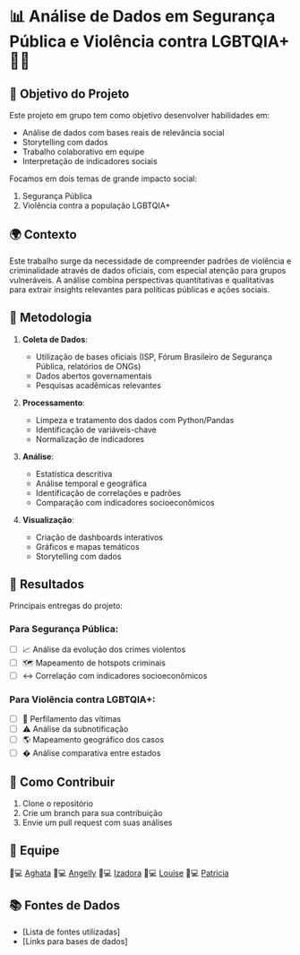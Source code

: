 # 📊 Análise de Dados em Segurança Pública e Violência contra LGBTQIA+ 🏳️‍🌈

## 🎯 Objetivo do Projeto

Este projeto em grupo tem como objetivo desenvolver habilidades em:

- Análise de dados com bases reais de relevância social
- Storytelling com dados
- Trabalho colaborativo em equipe
- Interpretação de indicadores sociais

Focamos em dois temas de grande impacto social:

1. Segurança Pública
2. Violência contra a população LGBTQIA+

## 🌍 Contexto

Este trabalho surge da necessidade de compreender padrões de violência e criminalidade através de dados oficiais, com especial atenção para grupos vulneráveis. A análise combina perspectivas quantitativas e qualitativas para extrair insights relevantes para políticas públicas e ações sociais.

## 🔧 Metodologia

1. **Coleta de Dados**:

   - Utilização de bases oficiais (ISP, Fórum Brasileiro de Segurança Pública, relatórios de ONGs)
   - Dados abertos governamentais
   - Pesquisas acadêmicas relevantes

2. **Processamento**:

   - Limpeza e tratamento dos dados com Python/Pandas
   - Identificação de variáveis-chave
   - Normalização de indicadores

3. **Análise**:

   - Estatística descritiva
   - Análise temporal e geográfica
   - Identificação de correlações e padrões
   - Comparação com indicadores socioeconômicos

4. **Visualização**:
   - Criação de dashboards interativos
   - Gráficos e mapas temáticos
   - Storytelling com dados

## 📌 Resultados

Principais entregas do projeto:

### Para Segurança Pública:

- [ ] 📈 Análise da evolução dos crimes violentos
- [ ] 🗺️ Mapeamento de hotspots criminais
- [ ] ↔️ Correlação com indicadores socioeconômicos

### Para Violência contra LGBTQIA+:

- [ ] 👤 Perfilamento das vítimas
- [ ] ⚠️ Análise da subnotificação
- [ ] 🌎 Mapeamento geográfico dos casos
- [ ] � Análise comparativa entre estados

## 🤝 Como Contribuir

1. Clone o repositório
2. Crie um branch para sua contribuição
3. Envie um pull request com suas análises

## 👥 Equipe

👩💻 [Aghata]()
👩💻 [Angelly](https://github.com/angell-dev)
👩💻 [Izadora]()
👩💻 [Louise](https://github.com/louiseluli)
👩💻 [Patricia]()

## 📚 Fontes de Dados

- [Lista de fontes utilizadas]
- [Links para bases de dados]
